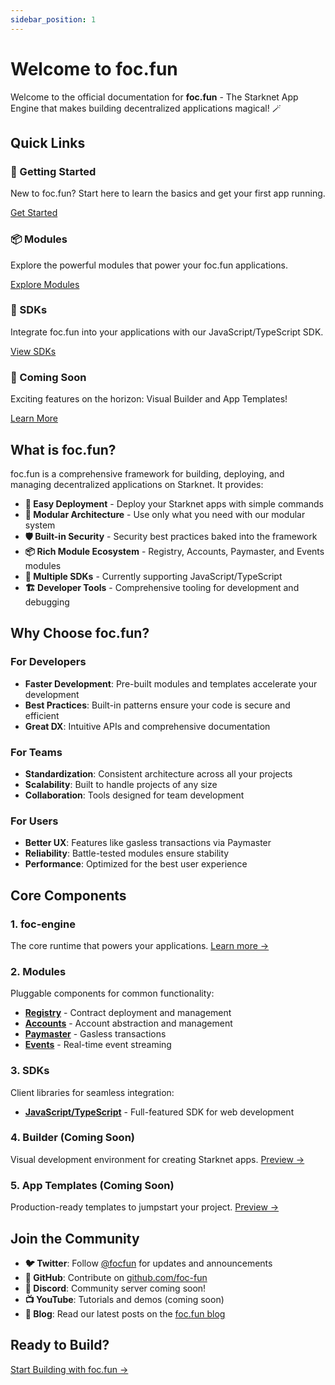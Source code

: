 ```yaml
---
sidebar_position: 1
---
```


# Welcome to foc.fun

Welcome to the official documentation for **foc.fun** - The Starknet App Engine that makes building decentralized applications magical! 🪄

## Quick Links

<div className="row">
  <div className="col col--6">
    <div className="card">
      <div className="card__header">
        <h3>🚀 Getting Started</h3>
      </div>
      <div className="card__body">
        <p>New to foc.fun? Start here to learn the basics and get your first app running.</p>
      </div>
      <div className="card__footer">
        <a className="button button--primary button--block" href="/docs/getting-started/intro">Get Started</a>
      </div>
    </div>
  </div>
  <div className="col col--6">
    <div className="card">
      <div className="card__header">
        <h3>📦 Modules</h3>
      </div>
      <div className="card__body">
        <p>Explore the powerful modules that power your foc.fun applications.</p>
      </div>
      <div className="card__footer">
        <a className="button button--primary button--block" href="/docs/modules/registry">Explore Modules</a>
      </div>
    </div>
  </div>
</div>

<div className="row margin-top--lg">
  <div className="col col--6">
    <div className="card">
      <div className="card__header">
        <h3>🔧 SDKs</h3>
      </div>
      <div className="card__body">
        <p>Integrate foc.fun into your applications with our JavaScript/TypeScript SDK.</p>
      </div>
      <div className="card__footer">
        <a className="button button--primary button--block" href="/docs/sdks/js-ts">View SDKs</a>
      </div>
    </div>
  </div>
  <div className="col col--6">
    <div className="card">
      <div className="card__header">
        <h3>🎨 Coming Soon</h3>
      </div>
      <div className="card__body">
        <p>Exciting features on the horizon: Visual Builder and App Templates!</p>
      </div>
      <div className="card__footer">
        <a className="button button--secondary button--block" href="/docs/builder/teaser">Learn More</a>
      </div>
    </div>
  </div>
</div>

## What is foc.fun?

foc.fun is a comprehensive framework for building, deploying, and managing decentralized applications on Starknet. It provides:

- **🚀 Easy Deployment** - Deploy your Starknet apps with simple commands
- **🔧 Modular Architecture** - Use only what you need with our modular system
- **🛡️ Built-in Security** - Security best practices baked into the framework
- **📦 Rich Module Ecosystem** - Registry, Accounts, Paymaster, and Events modules
- **🔌 Multiple SDKs** - Currently supporting JavaScript/TypeScript
- **🏗️ Developer Tools** - Comprehensive tooling for development and debugging

## Why Choose foc.fun?

### For Developers
- **Faster Development**: Pre-built modules and templates accelerate your development
- **Best Practices**: Built-in patterns ensure your code is secure and efficient
- **Great DX**: Intuitive APIs and comprehensive documentation

### For Teams
- **Standardization**: Consistent architecture across all your projects
- **Scalability**: Built to handle projects of any size
- **Collaboration**: Tools designed for team development

### For Users
- **Better UX**: Features like gasless transactions via Paymaster
- **Reliability**: Battle-tested modules ensure stability
- **Performance**: Optimized for the best user experience

## Core Components

### 1. foc-engine
The core runtime that powers your applications. [Learn more →](https://github.com/foc-fun/foc-engine)

### 2. Modules
Pluggable components for common functionality:
- **[Registry](./modules/registry)** - Contract deployment and management
- **[Accounts](./modules/accounts)** - Account abstraction and management
- **[Paymaster](./modules/paymaster)** - Gasless transactions
- **[Events](./modules/events)** - Real-time event streaming

### 3. SDKs
Client libraries for seamless integration:
- **[JavaScript/TypeScript](./sdks/js-ts)** - Full-featured SDK for web development

### 4. Builder (Coming Soon)
Visual development environment for creating Starknet apps. [Preview →](./builder/teaser)

### 5. App Templates (Coming Soon)
Production-ready templates to jumpstart your project. [Preview →](./app-templates/teaser)

## Join the Community

- **🐦 Twitter**: Follow [@focfun](https://x.com/focfun) for updates and announcements
- **🐙 GitHub**: Contribute on [github.com/foc-fun](https://github.com/foc-fun)
- **💬 Discord**: Community server coming soon!
- **📺 YouTube**: Tutorials and demos (coming soon)
- **📖 Blog**: Read our latest posts on the [foc.fun blog](/blog)

## Ready to Build?

<div className="margin-top--lg">
  <a className="button button--primary button--lg" href="/docs/getting-started/intro">
    Start Building with foc.fun →
  </a>
</div>